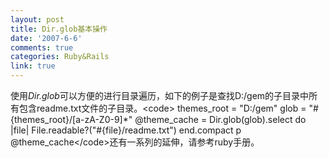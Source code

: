 ```yaml
---
layout: post
title: Dir.glob基本操作
date: '2007-6-6'
comments: true
categories: Ruby&Rails
link: true
---
```

使用*Dir.glob*可以方便的进行目录遍历，如下的例子是查找D:/gem的子目录中所有包含readme.txt文件的子目录。&lt;code&gt; themes_root = &quot;D:/gem&quot; glob = &quot;#{themes_root}/[a-zA-Z0-9]*&quot; @theme_cache = Dir.glob(glob).select do |file|    File.readable?(&quot;#{file}/readme.txt&quot;) end.compact p @theme_cache&lt;/code&gt;还有一系列的延伸，请参考ruby手册。
